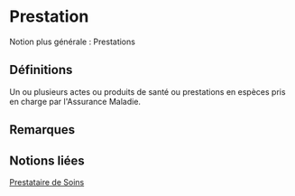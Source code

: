 # Prestation 
<!-- SPDX-License-Identifier: MPL-2.0 -->

Notion plus générale : Prestations

## Définitions

Un ou plusieurs actes ou produits de santé ou prestations en espèces pris en charge par l'Assurance Maladie.

## Remarques

## Notions liées

[Prestataire de Soins](prestataire_de_soins.md)

